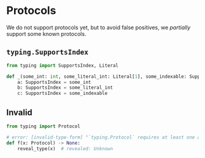 # Protocols

We do not support protocols yet, but to avoid false positives, we *partially* support some known
protocols.

## `typing.SupportsIndex`

```py
from typing import SupportsIndex, Literal

def _(some_int: int, some_literal_int: Literal[1], some_indexable: SupportsIndex):
    a: SupportsIndex = some_int
    b: SupportsIndex = some_literal_int
    c: SupportsIndex = some_indexable
```

## Invalid

```py
from typing import Protocol

# error: [invalid-type-form] "`typing.Protocol` requires at least one argument when used in a type expression"
def f(x: Protocol) -> None:
    reveal_type(x)  # revealed: Unknown
```
